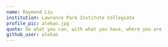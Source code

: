 ```yaml
---
name: Raymond Liu
institution: Lawrence Park Institute Collegiate
profile_pic: alekao.jpg
quote: Do what you can, with what you have, where you are
github_user: alekao
---
```

